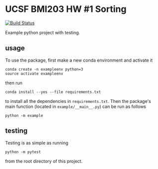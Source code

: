 # UCSF BMI203 HW #1 Sorting

[![Build
Status](https://travis-ci.org/taylorcavazos/hw1-Sorting.svg?branch=master)](https://travis-ci.org/taylorcavazos/hw1-Sorting)

Example python project with testing.

## usage

To use the package, first make a new conda environment and activate it

```
conda create -n exampleenv python=3
source activate exampleenv
```

then run

```
conda install --yes --file requirements.txt
```

to install all the dependencies in `requirements.txt`. Then the package's
main function (located in `example/__main__.py`) can be run as follows

```
python -m example
```

## testing

Testing is as simple as running

```
python -m pytest
```

from the root directory of this project.
